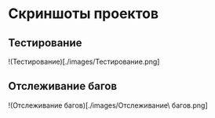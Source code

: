 # Скриншоты проектов
## Тестирование
!(Тестирование)[./images/Тестирование.png]
## Отслеживание багов
!(Отслеживание багов)[./images/Отслеживание\ багов.png]